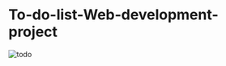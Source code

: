 # To-do-list-Web-development-project
![todo](https://github.com/user-attachments/assets/26c5b8b2-47c8-495c-b04d-dec6b0adea94)
